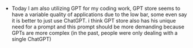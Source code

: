 - Today I am also utilizing GPT for my coding work, GPT store seems to have a variable quality of applications due to the low bar, some even say it is better to just use ChatGPT. i think GPT store also has his unique need for a prompt and this prompt should be more demanding because GPTs are more complex (in the past, people were only dealing with a single ChatGPT)